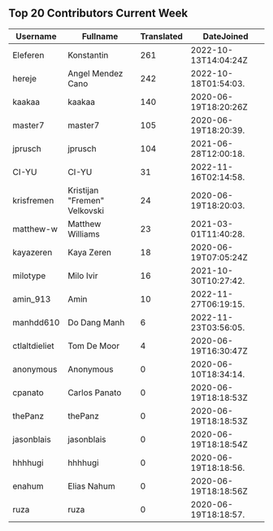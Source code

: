 ## Top 20 Contributors Current Week ##
|Username|Fullname|Translated|DateJoined|
|--------|--------|----------|----------|
|Eleferen|Konstantin|261|2022-10-13T14:04:24Z|
|hereje|Angel Mendez Cano|242|2022-10-18T01:54:03.|
|kaakaa|kaakaa|140|2020-06-19T18:20:26Z|
|master7|master7|105|2020-06-19T18:20:39.|
|jprusch|jprusch|104|2021-06-28T12:00:18.|
|CI-YU|CI-YU|31|2022-11-16T02:14:58.|
|krisfremen|Kristijan "Fremen" Velkovski|24|2020-06-19T18:20:03.|
|matthew-w|Matthew Williams|23|2021-03-01T11:40:28.|
|kayazeren|Kaya Zeren|18|2020-06-19T07:05:24Z|
|milotype|Milo Ivir|16|2021-10-30T10:27:42.|
|amin_913|Amin|10|2022-11-27T06:19:15.|
|manhdd610|Do Dang Manh|6|2022-11-23T03:56:05.|
|ctlaltdieliet|Tom De Moor|4|2020-06-19T16:30:47Z|
|anonymous|Anonymous|0|2020-06-10T18:34:14.|
|cpanato|Carlos Panato|0|2020-06-19T18:18:53Z|
|thePanz|thePanz|0|2020-06-19T18:18:53Z|
|jasonblais|jasonblais|0|2020-06-19T18:18:54Z|
|hhhhugi|hhhhugi|0|2020-06-19T18:18:56.|
|enahum|Elias  Nahum|0|2020-06-19T18:18:56Z|
|ruza|ruza|0|2020-06-19T18:18:57.|
